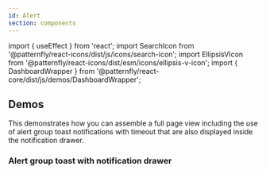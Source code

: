 ```yaml
---
id: Alert
section: components
---
```


import { useEffect } from 'react';
import SearchIcon from '@patternfly/react-icons/dist/js/icons/search-icon';
import EllipsisVIcon from '@patternfly/react-icons/dist/esm/icons/ellipsis-v-icon';
import { DashboardWrapper } from '@patternfly/react-core/dist/js/demos/DashboardWrapper';

## Demos

This demonstrates how you can assemble a full page view including the use of alert group toast notifications with timeout that are also displayed inside the notification drawer.

### Alert group toast with notification drawer

```js file='./examples/AlertGroup/AlertGroupToastWithNotificationDrawer.tsx' isFullscreen

```
